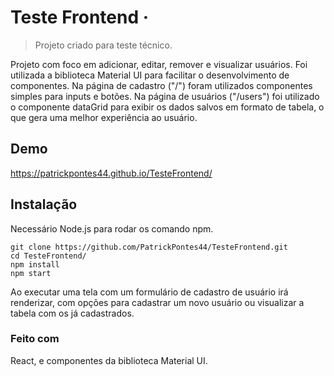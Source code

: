 
# Teste Frontend &middot;
> Projeto criado para teste técnico.

Projeto com foco em adicionar, editar, remover e visualizar usuários.
Foi utilizada a biblioteca Material UI para facilitar o desenvolvimento de componentes.
Na página de cadastro ("/") foram utilizados componentes simples para inputs e botões.
Na página de usuários ("/users") foi utilizado o componente dataGrid para exibir os dados salvos em formato de tabela, o que gera uma melhor experiência ao usuário.

## Demo
https://patrickpontes44.github.io/TesteFrontend/

## Instalação

Necessário Node.js para rodar os comando npm.

```shell
git clone https://github.com/PatrickPontes44/TesteFrontend.git
cd TesteFrontend/
npm install
npm start
```

Ao executar uma tela com um formulário de cadastro de usuário irá renderizar, com opções para cadastrar um novo usuário ou visualizar a tabela com os já cadastrados.

### Feito com
React, e componentes da biblioteca Material UI.
